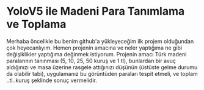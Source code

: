 # YoloV5 ile Madeni Para Tanımlama ve Toplama

Merhaba öncelikle bu benim github'a yükleyeceğim ilk projem olduğundan çok heyecanlıyım. Hemen projenin amacına ve neler yaptığıma ne gibi değişiklikler yaptığıma değinmek istiyorum. Projenin amacı Türk madeni paralarının tanınması (5, 10, 25, 50 kuruş ve 1 tl), bunlardan bir avuç aldığınızı ve masa üzerine rasgele attığınızı düşünün (üstüste gelme durumu da olabilir tabi), uygulamanız bu görüntüden paraları tespit etmeli, ve toplam ..tl..kuruş şeklinde sonuç vermelidir.
